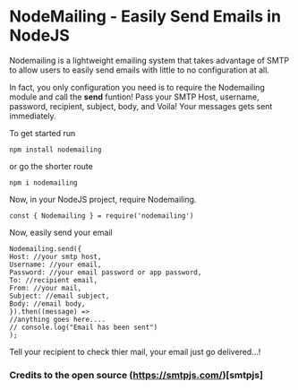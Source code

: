 # NodeMailing - Easily Send Emails in NodeJS

Nodemailing is a lightweight emailing system that takes advantage of SMTP to allow users to easily send emails with little to no configuration at all.

In fact, you only configuration you need is to require the Nodemailing module and call the **send** funtion! Pass your SMTP Host, username, password, recipient, subject, body, and Voila! Your messages gets sent immediately.

To get started run

```
npm install nodemailing
```

or go the shorter route

```
npm i nodemailing
```

Now, in your NodeJS project, require Nodemailing.

```
const { Nodemailing } = require('nodemailing')
```

Now, easily send your email

```
Nodemailing.send({
Host: //your smtp host,
Username: //your email,
Password: //your email password or app password,
To: //recipient email,
From: //your mail,
Subject: //email subject,
Body: //email body,
}).then((message) =>
//anything goes here....
// console.log("Email has been sent")
);
```

Tell your recipient to check thier mail, your email just go delivered...!

### Credits to the open source (https://smtpjs.com/)[smtpjs]
